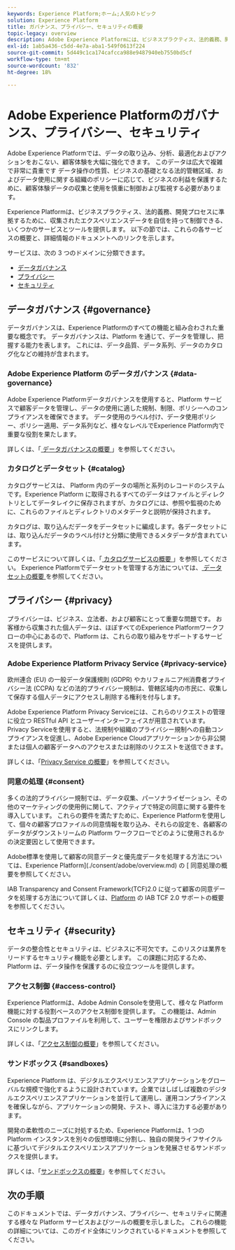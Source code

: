 ```yaml
---
keywords: Experience Platform;ホーム;人気のトピック
solution: Experience Platform
title: ガバナンス、プライバシー、セキュリティの概要
topic-legacy: overview
description: Adobe Experience Platformには、ビジネスプラクティス、法的義務、開発プロセスに準拠するために、収集されたエクスペリエンスデータを自信を持って制御できるサービスとツールがいくつか用意されています。
exl-id: 1ab5a436-c5dd-4e7a-aba1-549f0613f224
source-git-commit: 5d449c1ca174cafcca988e9487940eb7550bd5cf
workflow-type: tm+mt
source-wordcount: '832'
ht-degree: 18%

---
```


# Adobe Experience Platformのガバナンス、プライバシー、セキュリティ

Adobe Experience Platformでは、データの取り込み、分析、最適化およびアクションをおこない、顧客体験を大幅に強化できます。 このデータは広大で複雑で非常に貴重です データ操作の性質、ビジネスの基礎となる法的管轄区域、およびデータ使用に関する組織のポリシーに応じて、ビジネスの利益を保護するために、顧客体験データの収集と使用を慎重に制御および監視する必要があります。

Experience Platformは、ビジネスプラクティス、法的義務、開発プロセスに準拠するために、収集されたエクスペリエンスデータを自信を持って制御できる、いくつかのサービスとツールを提供します。 以下の節では、これらの各サービスの概要と、詳細情報のドキュメントへのリンクを示します。

サービスは、次の 3 つのドメインに分類できます。

* [データガバナンス](#governance)
* [プライバシー](#privacy)
* [セキュリティ](#security)

## データガバナンス {#governance}

データガバナンスは、Experience Platformのすべての機能と組み合わされた重要な概念です。 データガバナンスは、Platform を通じて、データを管理し、把握する能力を表します。 これには、データ品質、データ系列、データのカタログ化などの維持が含まれます。

### Adobe Experience Platform のデータガバナンス {#data-governance}

Adobe Experience Platformデータガバナンスを使用すると、Platform サービスで顧客データを管理し、データの使用に適した規制、制限、ポリシーへのコンプライアンスを確保できます。 データ使用のラベル付け、データ使用ポリシー、ポリシー適用、データ系列など、様々なレベルでExperience Platform内で重要な役割を果たします。

詳しくは、「[ データガバナンスの概要 ](../../data-governance/home.md)」を参照してください。

### カタログとデータセット {#catalog}

カタログサービスは、 Platform 内のデータの場所と系列のレコードのシステムです。Experience Platform に取得されるすべてのデータはファイルとディレクトリとしてデータレイクに保存されますが、カタログには、参照や監視のために、これらのファイルとディレクトリのメタデータと説明が保持されます。

カタログは、取り込んだデータをデータセットに編成します。各データセットには、取り込んだデータのラベル付けと分類に使用できるメタデータが含まれています。

このサービスについて詳しくは、「[ カタログサービスの概要 ](../../catalog/home.md)」を参照してください。 Experience Platformでデータセットを管理する方法については、[ データセットの概要 ](../../catalog/datasets/overview.md) を参照してください。

## プライバシー {#privacy}

プライバシーは、ビジネス、立法者、および顧客にとって重要な問題です。 お客様から収集された個人データは、ほぼすべてのExperience Platformワークフローの中心にあるので、Platform は、これらの取り組みをサポートするサービスを提供します。

### Adobe Experience Platform Privacy Service {#privacy-service}

欧州連合 (EU) の一般データ保護規則 (GDPR) やカリフォルニア州消費者プライバシー法 (CCPA) などの法的プライバシー規制は、管轄区域内の市民に、収集して保存する個人データにアクセスし削除する権利を付与します。

Adobe Experience Platform Privacy Serviceには、これらのリクエストの管理に役立つ RESTful API とユーザーインターフェイスが用意されています。 Privacy Serviceを使用すると、法規制や組織のプライバシー規制への自動コンプライアンスを促進し、Adobe Experience Cloudアプリケーションから非公開または個人の顧客データへのアクセスまたは削除のリクエストを送信できます。

詳しくは、「[Privacy Service の概要](../../privacy-service/home.md)」を参照してください。

### 同意の処理 {#consent}

多くの法的プライバシー規制では、データ収集、パーソナライゼーション、その他のマーケティングの使用例に関して、アクティブで特定の同意に関する要件を導入しています。 これらの要件を満たすために、Experience Platformを使用して、個々の顧客プロファイルの同意情報を取り込み、それらの設定を、各顧客のデータがダウンストリームの Platform ワークフローでどのように使用されるかの決定要因として使用できます。

Adobe標準を使用して顧客の同意データと優先度データを処理する方法については、Experience Platform](./consent/adobe/overview.md) の [ 同意処理の概要を参照してください。

IAB Transparency and Consent Framework(TCF)2.0 に従って顧客の同意データを処理する方法について詳しくは、[Platform](./consent/iab/overview.md) の IAB TCF 2.0 サポートの概要を参照してください。

## セキュリティ {#security}

データの整合性とセキュリティは、ビジネスに不可欠です。このリスクは業界をリードするセキュリティ機能を必要とします。 この課題に対応するため、Platform は、データ操作を保護するのに役立つツールを提供します。

### アクセス制御 {#access-control}

Experience Platformは、Adobe Admin Consoleを使用して、様々な Platform 機能に対する役割ベースのアクセス制御を提供します。 この機能は、Admin Console の製品プロファイルを利用して、ユーザーを権限およびサンドボックスにリンクします。

詳しくは、「[アクセス制御の概要](../../access-control/home.md)」を参照してください。

### サンドボックス {#sandboxes}

Experience Platform は、デジタルエクスペリエンスアプリケーションをグローバルな規模で強化するように設計されています。企業ではしばしば複数のデジタルエクスペリエンスアプリケーションを並行して運用し、運用コンプライアンスを確保しながら、アプリケーションの開発、テスト、導入に注力する必要があります。

開発の柔軟性のニーズに対処するため、Experience Platformは、1 つの Platform インスタンスを別々の仮想環境に分割し、独自の開発ライフサイクルに基づいてデジタルエクスペリエンスアプリケーションを発展させるサンドボックスを提供します。

詳しくは、「[サンドボックスの概要](../../sandboxes/home.md)」を参照してください。

## 次の手順

このドキュメントでは、データガバナンス、プライバシー、セキュリティに関連する様々な Platform サービスおよびツールの概要を示しました。 これらの機能の詳細については、このガイド全体にリンクされているドキュメントを参照してください。
